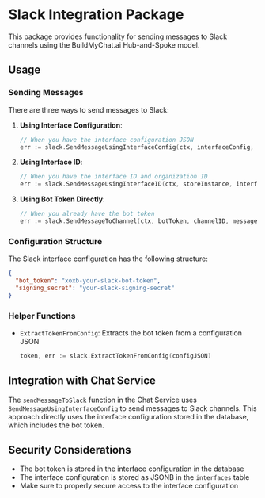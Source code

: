 # Slack Integration Package

This package provides functionality for sending messages to Slack channels using the BuildMyChat.ai Hub-and-Spoke model.

## Usage

### Sending Messages

There are three ways to send messages to Slack:

1. **Using Interface Configuration**:
   ```go
   // When you have the interface configuration JSON
   err := slack.SendMessageUsingInterfaceConfig(ctx, interfaceConfig, channelID, message, threadTs)
   ```

2. **Using Interface ID**:
   ```go
   // When you have the interface ID and organization ID
   err := slack.SendMessageUsingInterfaceID(ctx, storeInstance, interfaceID, orgID, channelID, message, threadTs)
   ```

3. **Using Bot Token Directly**:
   ```go
   // When you already have the bot token
   err := slack.SendMessageToChannel(ctx, botToken, channelID, message, threadTs)
   ```

### Configuration Structure

The Slack interface configuration has the following structure:

```json
{
  "bot_token": "xoxb-your-slack-bot-token",
  "signing_secret": "your-slack-signing-secret"
}
```

### Helper Functions

- `ExtractTokenFromConfig`: Extracts the bot token from a configuration JSON
  ```go
  token, err := slack.ExtractTokenFromConfig(configJSON)
  ```

## Integration with Chat Service

The `sendMessageToSlack` function in the Chat Service uses `SendMessageUsingInterfaceConfig` to send messages to Slack channels. This approach directly uses the interface configuration stored in the database, which includes the bot token.

## Security Considerations

- The bot token is stored in the interface configuration in the database
- The interface configuration is stored as JSONB in the `interfaces` table
- Make sure to properly secure access to the interface configuration 